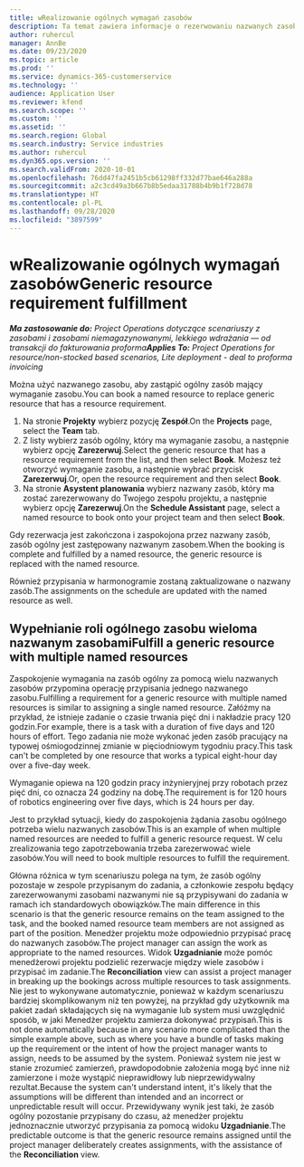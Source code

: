 ```yaml
---
title: wRealizowanie ogólnych wymagań zasobów
description: Ta temat zawiera informacje o rezerwowaniu nazwanych zasobów na potrzeby ogólnego wymagania zasobu.
author: ruhercul
manager: AnnBe
ms.date: 09/23/2020
ms.topic: article
ms.prod: ''
ms.service: dynamics-365-customerservice
ms.technology: ''
audience: Application User
ms.reviewer: kfend
ms.search.scope: ''
ms.custom: ''
ms.assetid: ''
ms.search.region: Global
ms.search.industry: Service industries
ms.author: ruhercul
ms.dyn365.ops.version: ''
ms.search.validFrom: 2020-10-01
ms.openlocfilehash: 76dd47fa2451b5cb61298ff332d77bae646a288a
ms.sourcegitcommit: a2c3cd49a3b667b8b5edaa31788b4b9b1f728d78
ms.translationtype: HT
ms.contentlocale: pl-PL
ms.lasthandoff: 09/28/2020
ms.locfileid: "3897599"
---
```

# <a name="generic-resource-requirement-fulfillment"></a><span data-ttu-id="5f9a6-103">wRealizowanie ogólnych wymagań zasobów</span><span class="sxs-lookup"><span data-stu-id="5f9a6-103">Generic resource requirement fulfillment</span></span>

<span data-ttu-id="5f9a6-104">_**Ma zastosowanie do:** Project Operations dotyczące scenariuszy z zasobami i zasobami niemagazynowanymi, lekkiego wdrażania — od transakcji do fakturowania proforma_</span><span class="sxs-lookup"><span data-stu-id="5f9a6-104">_**Applies To:** Project Operations for resource/non-stocked based scenarios, Lite deployment - deal to proforma invoicing_</span></span>

<span data-ttu-id="5f9a6-105">Można użyć nazwanego zasobu, aby zastąpić ogólny zasób mający wymaganie zasobu.</span><span class="sxs-lookup"><span data-stu-id="5f9a6-105">You can book a named resource to replace generic resource that has a resource requirement.</span></span>

1. <span data-ttu-id="5f9a6-106">Na stronie **Projekty** wybierz pozycję **Zespół**.</span><span class="sxs-lookup"><span data-stu-id="5f9a6-106">On the **Projects** page, select the **Team** tab.</span></span>
2. <span data-ttu-id="5f9a6-107">Z listy wybierz zasób ogólny, który ma wymaganie zasobu, a następnie wybierz opcję **Zarezerwuj**.</span><span class="sxs-lookup"><span data-stu-id="5f9a6-107">Select the generic resource that has a resource requirement from the list, and then select **Book**.</span></span> <span data-ttu-id="5f9a6-108">Możesz też otworzyć wymaganie zasobu, a następnie wybrać przycisk **Zarezerwuj**.</span><span class="sxs-lookup"><span data-stu-id="5f9a6-108">Or, open the resource requirement and then select **Book**.</span></span>
3. <span data-ttu-id="5f9a6-109">Na stronie **Asystent planowania** wybierz nazwany zasób, który ma zostać zarezerwowany do Twojego zespołu projektu, a następnie wybierz opcję **Zarezerwuj**.</span><span class="sxs-lookup"><span data-stu-id="5f9a6-109">On the **Schedule Assistant** page, select a named resource to book onto your project team and then select **Book**.</span></span>

<span data-ttu-id="5f9a6-110">Gdy rezerwacja jest zakończona i zaspokojona przez nazwany zasób, zasób ogólny jest zastępowany nazwanym zasobem.</span><span class="sxs-lookup"><span data-stu-id="5f9a6-110">When the booking is complete and fulfilled by a named resource, the generic resource is replaced with the named resource.</span></span>

<span data-ttu-id="5f9a6-111">Również przypisania w harmonogramie zostaną zaktualizowane o nazwany zasób.</span><span class="sxs-lookup"><span data-stu-id="5f9a6-111">The assignments on the schedule are updated with the named resource as well.</span></span>

## <a name="fulfill-a-generic-resource-with-multiple-named-resources"></a><span data-ttu-id="5f9a6-112">Wypełnianie roli ogólnego zasobu wieloma nazwanym zasobami</span><span class="sxs-lookup"><span data-stu-id="5f9a6-112">Fulfill a generic resource with multiple named resources</span></span>
<span data-ttu-id="5f9a6-113">Zaspokojenie wymagania na zasób ogólny za pomocą wielu nazwanych zasobów przypomina operację przypisania jednego nazwanego zasobu.</span><span class="sxs-lookup"><span data-stu-id="5f9a6-113">Fulfilling a requirement for a generic resource with multiple named resources is similar to assigning a single named resource.</span></span> <span data-ttu-id="5f9a6-114">Załóżmy na przykład, że istnieje zadanie o czasie trwania pięć dni i nakładzie pracy 120 godzin.</span><span class="sxs-lookup"><span data-stu-id="5f9a6-114">For example, there is a task with a duration of five days and 120 hours of effort.</span></span> <span data-ttu-id="5f9a6-115">Tego zadania nie może wykonać jeden zasób pracujący na typowej ośmiogodzinnej zmianie w pięciodniowym tygodniu pracy.</span><span class="sxs-lookup"><span data-stu-id="5f9a6-115">This task can't be completed by one resource that works a typical eight-hour day over a five-day week.</span></span> 

<span data-ttu-id="5f9a6-116">Wymaganie opiewa na 120 godzin pracy inżynieryjnej przy robotach przez pięć dni, co oznacza 24 godziny na dobę.</span><span class="sxs-lookup"><span data-stu-id="5f9a6-116">The requirement is for 120 hours of robotics engineering over five days, which is 24 hours per day.</span></span>

<span data-ttu-id="5f9a6-117">Jest to przykład sytuacji, kiedy do zaspokojenia żądania zasobu ogólnego potrzeba wielu nazwanych zasobów.</span><span class="sxs-lookup"><span data-stu-id="5f9a6-117">This is an example of when multiple named resources are needed to fulfill a generic resource request.</span></span> <span data-ttu-id="5f9a6-118">W celu zrealizowania tego zapotrzebowania trzeba zarezerwować wiele zasobów.</span><span class="sxs-lookup"><span data-stu-id="5f9a6-118">You will need to book multiple resources to fulfill the requirement.</span></span>

<span data-ttu-id="5f9a6-119">Główna różnica w tym scenariuszu polega na tym, że zasób ogólny pozostaje w zespole przypisanym do zadania, a członkowie zespołu będący zarezerwowanymi zasobami nazwanymi nie są przypisywani do zadania w ramach ich standardowych obowiązków.</span><span class="sxs-lookup"><span data-stu-id="5f9a6-119">The main difference in this scenario is that the generic resource remains on the team assigned to the task, and the booked named resource team members are not assigned as part of the position.</span></span> <span data-ttu-id="5f9a6-120">Menedżer projektu może odpowiednio przypisać pracę do nazwanych zasobów.</span><span class="sxs-lookup"><span data-stu-id="5f9a6-120">The project manager can assign the work as appropriate to the named resources.</span></span> <span data-ttu-id="5f9a6-121">Widok **Uzgadnianie** może pomóc menedżerowi projektu podzielić rezerwacje między wiele zasobów i przypisać im zadanie.</span><span class="sxs-lookup"><span data-stu-id="5f9a6-121">The **Reconciliation** view can assist a project manager in breaking up the bookings across multiple resources to task assignments.</span></span> <span data-ttu-id="5f9a6-122">Nie jest to wykonywane automatycznie, ponieważ w każdym scenariuszu bardziej skomplikowanym niż ten powyżej, na przykład gdy użytkownik ma pakiet zadań składających się na wymaganie lub system musi uwzględnić sposób, w jaki Menedżer projektu zamierza dokonywać przypisań.</span><span class="sxs-lookup"><span data-stu-id="5f9a6-122">This is not done automatically because in any scenario more complicated than the simple example above, such as where you have a bundle of tasks making up the requirement or the intent of how the project manager wants to assign, needs to be assumed by the system.</span></span> <span data-ttu-id="5f9a6-123">Ponieważ system nie jest w stanie zrozumieć zamierzeń, prawdopodobnie założenia mogą być inne niż zamierzone i może wystąpić nieprawidłowy lub nieprzewidywalny rezultat.</span><span class="sxs-lookup"><span data-stu-id="5f9a6-123">Because the system can't understand intent, it's likely that the assumptions will be different than intended and an incorrect or unpredictable result will occur.</span></span> <span data-ttu-id="5f9a6-124">Przewidywany wynik jest taki, że zasób ogólny pozostanie przypisany do czasu, aż menedżer projektu jednoznacznie utworzyć przypisania za pomocą widoku **Uzgadnianie**.</span><span class="sxs-lookup"><span data-stu-id="5f9a6-124">The predictable outcome is that the generic resource remains assigned until the project manager deliberately creates assignments, with the assistance of the **Reconciliation** view.</span></span>


